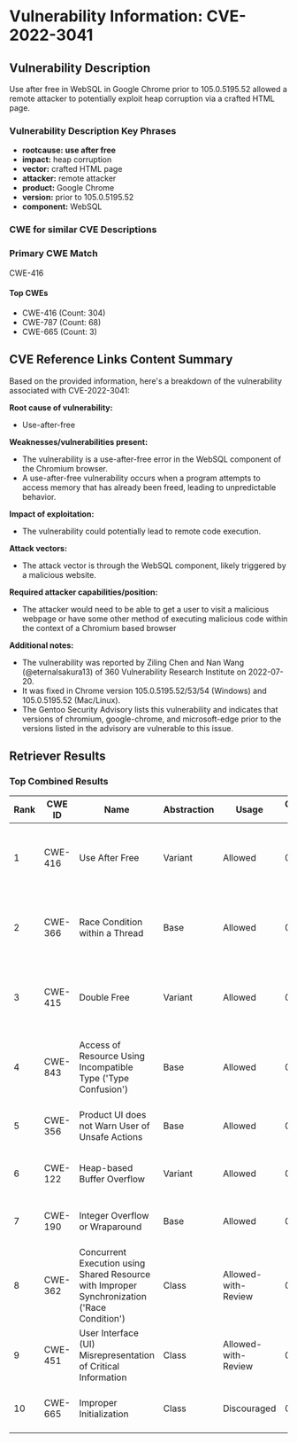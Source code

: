 # Vulnerability Information: CVE-2022-3041

## Vulnerability Description
Use after free in WebSQL in Google Chrome prior to 105.0.5195.52 allowed a remote attacker to potentially exploit heap corruption via a crafted HTML page.

### Vulnerability Description Key Phrases
- **rootcause:** **use after free**
- **impact:** heap corruption
- **vector:** crafted HTML page
- **attacker:** remote attacker
- **product:** Google Chrome
- **version:** prior to 105.0.5195.52
- **component:** WebSQL

### CWE for similar CVE Descriptions
### Primary CWE Match
CWE-416

#### Top CWEs
- CWE-416 (Count: 304)
- CWE-787 (Count: 68)
- CWE-665 (Count: 3)

## CVE Reference Links Content Summary
Based on the provided information, here's a breakdown of the vulnerability associated with CVE-2022-3041:

**Root cause of vulnerability:**
- Use-after-free

**Weaknesses/vulnerabilities present:**
- The vulnerability is a use-after-free error in the WebSQL component of the Chromium browser.
- A use-after-free vulnerability occurs when a program attempts to access memory that has already been freed, leading to unpredictable behavior.

**Impact of exploitation:**
- The vulnerability could potentially lead to remote code execution.

**Attack vectors:**
- The attack vector is through the WebSQL component, likely triggered by a malicious website.

**Required attacker capabilities/position:**
- The attacker would need to be able to get a user to visit a malicious webpage or have some other method of executing malicious code within the context of a Chromium based browser

**Additional notes:**
- The vulnerability was reported by Ziling Chen and Nan Wang (@eternalsakura13) of 360 Vulnerability Research Institute on 2022-07-20.
- It was fixed in Chrome version 105.0.5195.52/53/54 (Windows) and 105.0.5195.52 (Mac/Linux).
- The Gentoo Security Advisory lists this vulnerability and indicates that versions of chromium, google-chrome, and microsoft-edge prior to the versions listed in the advisory are vulnerable to this issue.

## Retriever Results

### Top Combined Results

| Rank | CWE ID | Name | Abstraction | Usage | Combined Score | Retrievers | Individual Scores |
|------|--------|------|-------------|-------|---------------|------------|-------------------|
| 1 | CWE-416 | Use After Free | Variant | Allowed | 0.7027 | dense, sparse, graph | dense: 0.642, sparse: 0.257, graph: 0.819 |
| 2 | CWE-366 | Race Condition within a Thread | Base | Allowed | 0.6554 | dense, sparse, graph | dense: 0.590, sparse: 0.251, graph: 0.606 |
| 3 | CWE-415 | Double Free | Variant | Allowed | 0.6135 | dense, sparse, graph | dense: 0.546, sparse: 0.178, graph: 0.810 |
| 4 | CWE-843 | Access of Resource Using Incompatible Type ('Type Confusion') | Base | Allowed | 0.6048 | dense, sparse, graph | dense: 0.513, sparse: 0.178, graph: 0.688 |
| 5 | CWE-356 | Product UI does not Warn User of Unsafe Actions | Base | Allowed | 0.3474 | dense, sparse | dense: 0.535, sparse: 0.139 |
| 6 | CWE-122 | Heap-based Buffer Overflow | Variant | Allowed | 0.3369 | dense, sparse | dense: 0.529, sparse: 0.175 |
| 7 | CWE-190 | Integer Overflow or Wraparound | Base | Allowed | 0.2865 | sparse, graph | sparse: 0.125, graph: 0.602 |
| 8 | CWE-362 | Concurrent Execution using Shared Resource with Improper Synchronization ('Race Condition') | Class | Allowed-with-Review | 0.2092 | dense, sparse | dense: 0.515, sparse: 0.172 |
| 9 | CWE-451 | User Interface (UI) Misrepresentation of Critical Information | Class | Allowed-with-Review | 0.2018 | dense, sparse | dense: 0.538, sparse: 0.130 |
| 10 | CWE-665 | Improper Initialization | Class | Discouraged | 0.1497 | dense, sparse | dense: 0.514, sparse: 0.135 |

